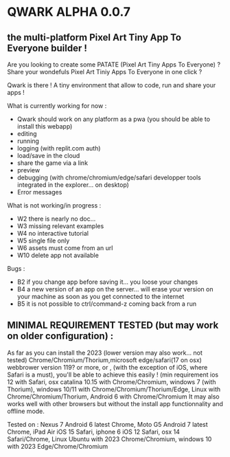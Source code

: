# QWARK ALPHA 0.0.7
## the multi-platform Pixel Art Tiny App To Everyone builder !


Are you looking to create some PATATE (Pixel Art Tiny Apps To Everyone) ?
Share your wondefuls Pixel Art Tiniy Apps To Everyone in one click ?

Qwark is there ! A tiny environment that allow to code, run and share your apps !

What is currently working for now :
  - Qwark should work on any platform as a pwa (you should be able to install this webapp)
  - editing
  - running
  - logging (with replit.com auth)
  - load/save in the cloud
  - share the game via a link
  - preview
  - debugging (with chrome/chromium/edge/safari developper tools integrated in the explorer... on desktop)
  - Error messages

What is not working/in progress :
  - W2 there is nearly no doc...
  - W3 missing relevant examples
  - W4 no interactive tutorial
  - W5 single file only
  - W6 assets must come from an url
  - W10 delete app not available
  
Bugs :
  - B2 if you change app before saving it... you loose your changes
  - B4 a new version of an app on the server... will erase your version on your machine as soon as you get connected to the internet
  - B5 it is not possible to ctrl/command-z coming back from a run
  
## MINIMAL REQUIREMENT TESTED (but may work on older configuration) :

As far as you can install the 2023 (lower version may also work... not tested) Chrome/Chromium/Thorium,microsoft edge/safari(17 on osx) webbrower version 119? or more, or , (with the exception of iOS, where Safari is a must), you'll be able to achieve this easily !
(min requirement ios 12 with Safari, osx catalina 10.15 with Chrome/Chromium, windows 7 (with Thorium), windows 10/11 with Chrome/Chromium/Thorium/Edge, Linux with Chrome/Chromium/Thorium, Android 6 with Chrome/Chromium
It may also works well with other browsers but without the install app functionnality and offline mode.

Tested on : 
Nexus 7 Android 6 latest Chrome, Moto G5 Android 7 latest Chrome, iPad Air iOS 15 Safari, iphone 6 iOS 12 Safari, osx 14 Safari/Chrome, Linux Ubuntu with 2023 Chrome/Chromium, windows 10 with 2023 Edge/Chrome/Chromium
